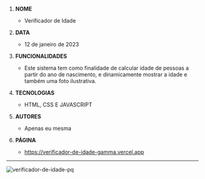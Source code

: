 1. **NOME** 
   - Verificador de Idade

2. **DATA** 
   - 12 de janeiro de 2023

3. **FUNCIONALIDADES** 
   - Este sistema tem como finalidade de calcular idade de pessoas a partir do ano de nascimento, e dinamicamente mostrar a idade e também uma foto ilustrativa.

4. **TECNOLOGIAS** 
   - HTML, CSS E JAVASCRIPT

5. **AUTORES** 
   - Apenas eu mesma

6. **PÁGINA** 
   - https://verificador-de-idade-gamma.vercel.app
   
---
   
![verificador-de-idade-pq](https://user-images.githubusercontent.com/110750885/228999073-80ab4f59-0028-485d-8051-fbc0873872de.png)
